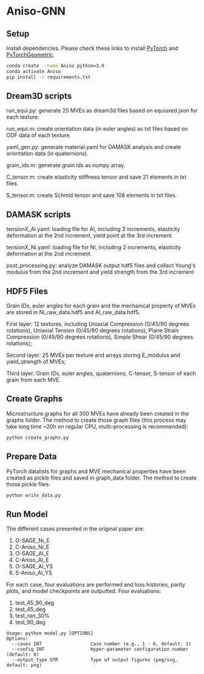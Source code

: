 # Aniso-GNN
 
## Setup
Install dependencies. Please check these links to install [PyTorch](https://pytorch.org/get-started/locally/) and [PyTorchGeometric](https://pytorch-geometric.readthedocs.io/en/latest/notes/installation.html).
```bash
conda create --name Aniso python=3.9
conda activate Aniso
pip install -r requirements.txt
```
## Dream3D scripts
run_equi.py: generate 25 MVEs as dream3d files based on equiaxed.json for each texture.

run_equi.m: create orientation data (in euler angles) as txt files based on ODF data of each texture.

yaml_gen.py: generate material.yaml for DAMASK analysis and create orientation data (in quaternions).

grain_ids.m: generate grain ids as numpy array.

C_tensor.m: create elasticity stiffness tensor and save 21 elements in txt files.

S_tensor.m: create Schmid tensor and save 108 elements in txt files.

## DAMASK scripts
tensionX_Al.yaml: loading file for Al, including 3 increments, elasticity deformation at the 2nd increment, yield point at the 3rd increment.

tensionX_Ni.yaml: loading file for Ni, including 2 increments, elasticity deformation at the 2nd increment.

post_processing.py: analyze DAMASK output hdf5 files and collect Young's modulus from the 2nd increment and yield strength from the 3rd increment

## HDF5 Files
Grain IDs, euler angles for each grain and the mechanical property of MVEs are stored in Ni_raw_data.hdf5 and Al_raw_data.hdf5. 

First layer: 12 textures, including
  Uniaxial Compression (0/45/90 degrees rotations),
  Uniaxial Tension (0/45/90 degrees rotations),
  Plane Strain Compression (0/45/90 degrees rotations),
  Simple Shear (0/45/90 degrees rotations);

Second layer: 25 MVEs per texture and arrays storing E_modulus and yield_strength of MVEs; 

Third layer: Grain IDs, euler angles, quaternions, C-tensor, S-tensor of each grain from each MVE. 

## Create Graphs
Microstructure graphs for all 300 MVEs have already been created in the graphs folder. The method to create those graph files (this process may take long time ~20h on regular CPU, multi-processing is recommended):
```bash
python create_graphs.py
```

## Prepare Data
PyTorch datalists for graphs and MVE mechanical properties have been created as pickle files and saved in graph_data folder. The method to create those pickle files:
```bash
python write_data.py
```

## Run Model
The different cases presented in the original paper are:
  1. O-SAGE_Ni_E
  2. C-Aniso_Ni_E
  3. O-SAGE_Al_E
  4. C-Aniso_Al_E
  5. O-SAGE_Al_YS
  6. S-Aniso_Al_YS
  
For each case, four evaluations are performed and loss histories, parity plots, and model checkpoints are outputted.
Four evaluations:
  1. test_45_90_deg
  2. test_45_deg
  3. test_ran_30%
  4. test_90_deg

```
Usage: python model.py [OPTIONS]
Options:
  --cases INT                  Case number (e.g., 1 - 6, default: 1)
  --config INT                 Hyper-parameter configuration number (default: 0)
  --output_type STR            Type of output figures (png/svg, default: png)
```
